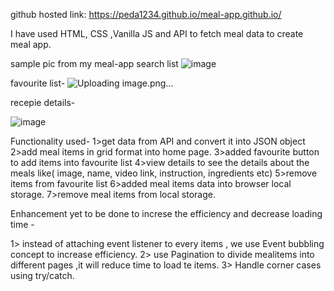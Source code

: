 github hosted link:
https://peda1234.github.io/meal-app.github.io/

I have used HTML, CSS ,Vanilla JS and API to fetch meal data to create meal app.

sample pic from my meal-app 
search list
![image](https://github.com/peda1234/meal-app.github.io/assets/51137065/a1a14fd9-a4e5-4771-9146-dbd166e7c725)

favourite list-
![Uploading image.png…]()


recepie details-

![image](https://github.com/peda1234/meal-app.github.io/assets/51137065/d565cafc-b3ba-481d-af2c-5d31e1ffd229)



Functionality used-
1>get data from API and convert it into JSON object
2>add meal items in grid format into home page.
3>added favourite button to add items into favourite list
4>view details to see the details about the meals like( image, name, video link, instruction, ingredients etc)
5>remove items from favourite list
6>added meal items data into browser local storage.
7>remove meal items from local storage.

Enhancement yet to be done to increse the efficiency and decrease loading time -

1> instead of attaching event listener to every items , we use Event bubbling concept to increase efficiency.
2> use Pagination to divide mealitems into different pages ,it will reduce time to load te items.
3> Handle corner cases using try/catch. 
